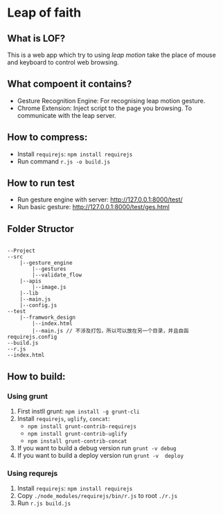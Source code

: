 # Leap of faith

## What is LOF?

This is a web app which try to using *leap motion* take the place of mouse and keyboard to control web browsing.

## What compoent it contains?

- Gesture Recognition Engine: For recognising leap motion gesture.
- Chrome Extension: Inject script to the page you browsing. To communicate with the leap server.


## How to compress:

- Install `requirejs`: `npm install requirejs`
- Run command `r.js -o build.js`


## How to run test

- Run gesture engine with server: http://127.0.0.1:8000/test/
- Run basic gesture: http://127.0.0.1:8000/test/ges.html


## Folder Structor

```

--Project
--src
    |--gesture_engine
        |--gestures
        |--validate_flow
    |--apis
        |--image.js
    |--lib
    |--main.js
    |--config.js
--test
    |--framwork_design
        |--index.html
        |--main.js // 不涉及打包，所以可以放在另一个目录，并且自函requirejs.config
--build.js
--r.js
--index.html

```

## How to build:

### Using grunt

1. First instll grunt: `npm install -g grunt-cli`
2. Install `requirejs`, `uglify`, `concat`: 
    - `npm install grunt-contrib-requirejs`
    - `npm install grunt-contrib-uglify`
    - `npm install grunt-contrib-concat`
3. If you want to build a debug version run `grunt -v debug`
4. If you want to build a deploy version run `grunt -v  deploy`

### Using requrejs

1. Install `requirejs`: `npm install requirejs`
2. Copy `./node_modules/requirejs/bin/r.js` to root `./r.js`
3. Run `r.js build.js`
